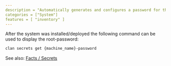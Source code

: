 ```yaml
---
description = "Automatically generates and configures a password for the root user."
categories = ["System"]
features = [ "inventory" ]
---
```


After the system was installed/deployed the following command can be used to display the root-password:

```bash
clan secrets get {machine_name}-password
```


See also: [Facts / Secrets](../../getting-started/secrets.md)
